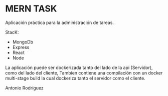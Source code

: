 # MERN TASK

Aplicación práctica para la administración de tareas.

StacK:

- MongoDb
- Express
- React
- Node

La aplicación puede ser dockerizada tanto del lado de la api (Servidor), como del lado del cliente, Tambien contiene una compilación con un docker multi-stage build la cual dockeriza tanto el servidor como el cliente.

Antonio Rodríguez
